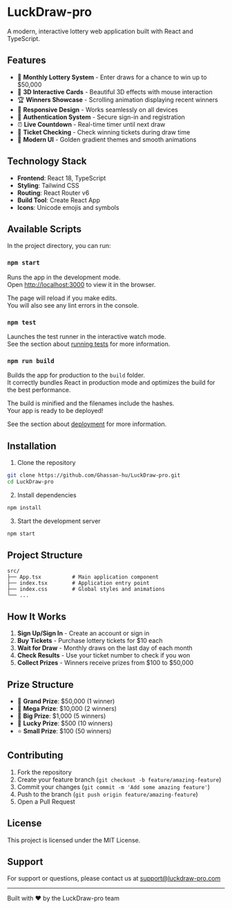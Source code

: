 # LuckDraw-pro

A modern, interactive lottery web application built with React and TypeScript.

## Features

- 🎯 **Monthly Lottery System** - Enter draws for a chance to win up to $50,000
- 🎨 **3D Interactive Cards** - Beautiful 3D effects with mouse interaction
- 🏆 **Winners Showcase** - Scrolling animation displaying recent winners
- 📱 **Responsive Design** - Works seamlessly on all devices
- 🔐 **Authentication System** - Secure sign-in and registration
- ⏰ **Live Countdown** - Real-time timer until next draw
- 🎫 **Ticket Checking** - Check winning tickets during draw time
- 🌟 **Modern UI** - Golden gradient themes and smooth animations

## Technology Stack

- **Frontend**: React 18, TypeScript
- **Styling**: Tailwind CSS
- **Routing**: React Router v6
- **Build Tool**: Create React App
- **Icons**: Unicode emojis and symbols

## Available Scripts

In the project directory, you can run:

### `npm start`

Runs the app in the development mode.\
Open [http://localhost:3000](http://localhost:3000) to view it in the browser.

The page will reload if you make edits.\
You will also see any lint errors in the console.

### `npm test`

Launches the test runner in the interactive watch mode.\
See the section about [running tests](https://facebook.github.io/create-react-app/docs/running-tests) for more information.

### `npm run build`

Builds the app for production to the `build` folder.\
It correctly bundles React in production mode and optimizes the build for the best performance.

The build is minified and the filenames include the hashes.\
Your app is ready to be deployed!

See the section about [deployment](https://facebook.github.io/create-react-app/docs/deployment) for more information.

## Installation

1. Clone the repository
```bash
git clone https://github.com/Ghassan-hu/LuckDraw-pro.git
cd LuckDraw-pro
```

2. Install dependencies
```bash
npm install
```

3. Start the development server
```bash
npm start
```

## Project Structure

```
src/
├── App.tsx          # Main application component
├── index.tsx        # Application entry point
├── index.css        # Global styles and animations
└── ...
```

## How It Works

1. **Sign Up/Sign In** - Create an account or sign in
2. **Buy Tickets** - Purchase lottery tickets for $10 each
3. **Wait for Draw** - Monthly draws on the last day of each month
4. **Check Results** - Use your ticket number to check if you won
5. **Collect Prizes** - Winners receive prizes from $100 to $50,000

## Prize Structure

- 🥇 **Grand Prize**: $50,000 (1 winner)
- 🥈 **Mega Prize**: $10,000 (2 winners)  
- 🥉 **Big Prize**: $1,000 (5 winners)
- 🎯 **Lucky Prize**: $500 (10 winners)
- ⭐ **Small Prize**: $100 (50 winners)

## Contributing

1. Fork the repository
2. Create your feature branch (`git checkout -b feature/amazing-feature`)
3. Commit your changes (`git commit -m 'Add some amazing feature'`)
4. Push to the branch (`git push origin feature/amazing-feature`)
5. Open a Pull Request

## License

This project is licensed under the MIT License.

## Support

For support or questions, please contact us at support@luckdraw-pro.com

---

Built with ❤️ by the LuckDraw-pro team